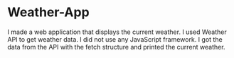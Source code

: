 # Weather-App
I made a web application that displays the current weather. I used Weather API to get weather data.
I did not use any JavaScript framework.
I got the data from the API with the fetch structure and printed the current weather.
